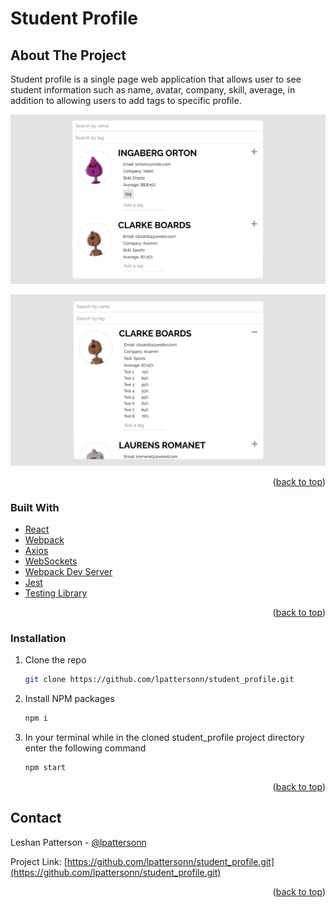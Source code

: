 # Student Profile

## About The Project

Student profile is a single page web application that allows user to see student information such as name, avatar, company, skill, average, in addition to allowing users to add tags to specific profile.

![app home page](https://github.com/lpattersonn/student_profile/blob/master/public/home.png?raw=true)

![app with student grades](https://github.com/lpattersonn/student_profile/blob/master/public/grades.png?raw=true)

<p align="right">(<a href="#top">back to top</a>)</p>

### Built With

- [React](https://reactjs.org/)
- [Webpack](https://reactjs.org/)
- [Axios](https://reactjs.org/)
- [WebSockets](https://reactjs.org/)
- [Webpack Dev Server](https://reactjs.org/)
- [Jest](https://reactjs.org/)
- [Testing Library](https://reactjs.org/)

<p align="right">(<a href="#top">back to top</a>)</p>

<!-- GETTING STARTED -->

### Installation

1. Clone the repo
   ```sh
   git clone https://github.com/lpattersonn/student_profile.git
   ```
2. Install NPM packages
   ```sh
   npm i
   ```
3. In your terminal while in the cloned student_profile project directory enter the following command
   ```sh
   npm start
   ```
      <p align="right">(<a href="#top">back to top</a>)</p>
      <!-- ROADMAP -->
      <!-- CONTRIBUTING -->
   <!-- CONTACT -->

## Contact

Leshan Patterson - [@lpattersonn](https://ca.linkedin.com/in/lpattersonn)

Project Link: [https://github.com/lpattersonn/student_profile.git](https://github.com/lpattersonn/student_profile.git)

<p align="right">(<a href="#top">back to top</a>)</p>

<!-- ACKNOWLEDGMENTS -->
